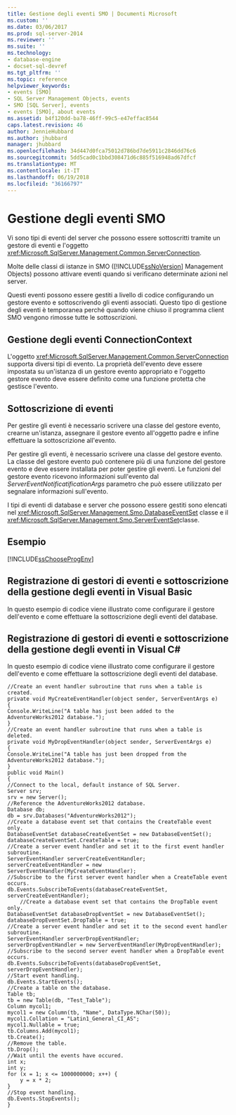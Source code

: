 ```yaml
---
title: Gestione degli eventi SMO | Documenti Microsoft
ms.custom: ''
ms.date: 03/06/2017
ms.prod: sql-server-2014
ms.reviewer: ''
ms.suite: ''
ms.technology:
- database-engine
- docset-sql-devref
ms.tgt_pltfrm: ''
ms.topic: reference
helpviewer_keywords:
- events [SMO]
- SQL Server Management Objects, events
- SMO [SQL Server], events
- events [SMO], about events
ms.assetid: b4f120dd-ba78-46ff-99c5-e47effac8544
caps.latest.revision: 46
author: JennieHubbard
ms.author: jhubbard
manager: jhubbard
ms.openlocfilehash: 34d447d0fca75012d786bd7de5911c2846dd76c6
ms.sourcegitcommit: 5dd5cad0c1bbd308471d6c885f516948ad67dfcf
ms.translationtype: MT
ms.contentlocale: it-IT
ms.lasthandoff: 06/19/2018
ms.locfileid: "36166797"
---
```

# <a name="handling-smo-events"></a>Gestione degli eventi SMO
  Vi sono tipi di eventi del server che possono essere sottoscritti tramite un gestore di eventi e l'oggetto <xref:Microsoft.SqlServer.Management.Common.ServerConnection>.  
  
 Molte delle classi di istanze in SMO ([!INCLUDE[ssNoVersion](../../../includes/ssnoversion-md.md)] Management Objects) possono attivare eventi quando si verificano determinate azioni nel server.  
  
 Questi eventi possono essere gestiti a livello di codice configurando un gestore evento e sottoscrivendo gli eventi associati. Questo tipo di gestione degli eventi è temporanea perché quando viene chiuso il programma client SMO vengono rimosse tutte le sottoscrizioni.  
  
## <a name="connectioncontext-event-handling"></a>Gestione degli eventi ConnectionContext  
 L'oggetto <xref:Microsoft.SqlServer.Management.Common.ServerConnection> supporta diversi tipi di evento. La proprietà dell'evento deve essere impostata su un'istanza di un gestore evento appropriato e l'oggetto gestore evento deve essere definito come una funzione protetta che gestisce l'evento.  
  
## <a name="event-subscription"></a>Sottoscrizione di eventi  
 Per gestire gli eventi è necessario scrivere una classe del gestore evento, crearne un'istanza, assegnare il gestore evento all'oggetto padre e infine effettuare la sottoscrizione all'evento.  
  
 Per gestire gli eventi, è necessario scrivere una classe del gestore evento. La classe del gestore evento può contenere più di una funzione del gestore evento e deve essere installata per poter gestire gli eventi. Le funzioni del gestore evento ricevono informazioni sull'evento dal *ServerEventNotificatificationArgs* parametro che può essere utilizzato per segnalare informazioni sull'evento.  
  
 I tipi di eventi di database e server che possono essere gestiti sono elencati nel <xref:Microsoft.SqlServer.Management.Smo.DatabaseEventSet> classe e il <xref:Microsoft.SqlServer.Management.Smo.ServerEventSet>classe.  
  
## <a name="example"></a>Esempio  
 [!INCLUDE[ssChooseProgEnv](../../../includes/sschooseprogenv-md.md)]  
  
## <a name="registering-event-handlers-and-subscribing-to-event-handling-in-visual-basic"></a>Registrazione di gestori di eventi e sottoscrizione della gestione degli eventi in Visual Basic  
 In questo esempio di codice viene illustrato come configurare il gestore dell'evento e come effettuare la sottoscrizione degli eventi del database.  
  
<!-- TODO: review snippet reference  [!CODE [SMO How to#SMO_VBEvents1](SMO How to#SMO_VBEvents1)]  -->  
  
## <a name="registering-event-handlers-and-subscribing-to-event-handling-in-visual-c"></a>Registrazione di gestori di eventi e sottoscrizione della gestione degli eventi in Visual C#  
 In questo esempio di codice viene illustrato come configurare il gestore dell'evento e come effettuare la sottoscrizione degli eventi del database.  
  
```  
//Create an event handler subroutine that runs when a table is created.   
private void MyCreateEventHandler(object sender, ServerEventArgs e)   
{   
Console.WriteLine("A table has just been added to the AdventureWorks2012 database.");   
}   
//Create an event handler subroutine that runs when a table is deleted.   
private void MyDropEventHandler(object sender, ServerEventArgs e)   
{   
Console.WriteLine("A table has just been dropped from the AdventureWorks2012 database.");   
}   
public void Main()   
{   
//Connect to the local, default instance of SQL Server.   
Server srv;   
srv = new Server();   
//Reference the AdventureWorks2012 database.   
Database db;   
db = srv.Databases("AdventureWorks2012");   
//Create a database event set that contains the CreateTable event only.   
DatabaseEventSet databaseCreateEventSet = new DatabaseEventSet();   
databaseCreateEventSet.CreateTable = true;   
//Create a server event handler and set it to the first event handler subroutine.   
ServerEventHandler serverCreateEventHandler;   
serverCreateEventHandler = new ServerEventHandler(MyCreateEventHandler);   
//Subscribe to the first server event handler when a CreateTable event occurs.   
db.Events.SubscribeToEvents(databaseCreateEventSet, serverCreateEventHandler);   
    //Create a database event set that contains the DropTable event only.   
DatabaseEventSet databaseDropEventSet = new DatabaseEventSet();   
databaseDropEventSet.DropTable = true;   
//Create a server event handler and set it to the second event handler subroutine.   
ServerEventHandler serverDropEventHandler;   
serverDropEventHandler = new ServerEventHandler(MyDropEventHandler);   
//Subscribe to the second server event handler when a DropTable event occurs.   
db.Events.SubscribeToEvents(databaseDropEventSet, serverDropEventHandler);   
//Start event handling.   
db.Events.StartEvents();   
//Create a table on the database.   
Table tb;   
tb = new Table(db, "Test_Table");   
Column mycol1;   
mycol1 = new Column(tb, "Name", DataType.NChar(50));   
mycol1.Collation = "Latin1_General_CI_AS";   
mycol1.Nullable = true;   
tb.Columns.Add(mycol1);   
tb.Create();   
//Remove the table.   
tb.Drop();   
//Wait until the events have occured.   
int x;   
int y;   
for (x = 1; x <= 1000000000; x++) {   
    y = x * 2;   
}   
//Stop event handling.   
db.Events.StopEvents();   
}  
```  
  
  
